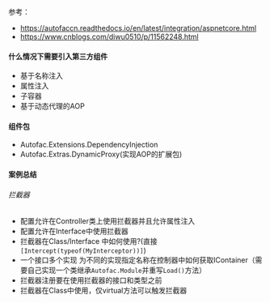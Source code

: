 ﻿
参考：
+ https://autofaccn.readthedocs.io/en/latest/integration/aspnetcore.html
+ https://www.cnblogs.com/diwu0510/p/11562248.html



#### 什么情况下需要引入第三方组件
+ 基于名称注入
+ 属性注入
+ 子容器
+ 基于动态代理的AOP

#### 组件包
+ Autofac.Extensions.DependencyInjection
+ Autofac.Extras.DynamicProxy(实现AOP的扩展包)

#### 案例总结
###### 拦截器
+ 配置允许在Controller类上使用拦截器并且允许属性注入
+ 配置允许在Interface中使用拦截器
+  拦截器在Class/Interface 中如何使用?(直接 ```[Intercept(typeof(MyInterceptor))]```)
+ 一个接口多个实现 为不同的实现指定名称在控制器中如何获取IContainer（需要自己实现一个类继承```Autofac.Module```并重写```Load()```方法）
+ 拦截器注册要在使用拦截器的接口和类型之前
+ 拦截器在Class中使用，仅virtual方法可以触发拦截器